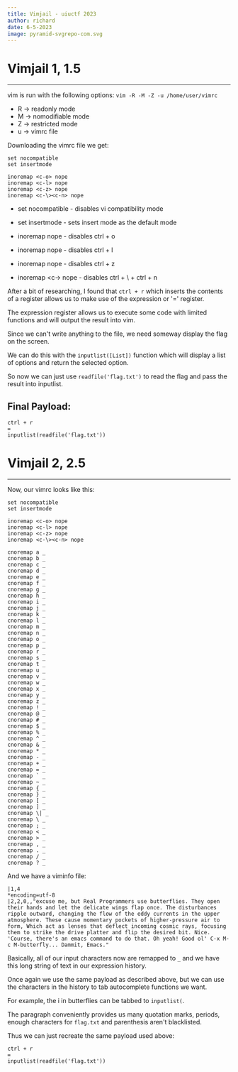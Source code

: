 ```yaml
---
title: Vimjail - uiuctf 2023
author: richard
date: 6-5-2023
image: pyramid-svgrepo-com.svg
---
```


# Vimjail 1, 1.5
 --- 

vim is run with the following options: 
`vim -R -M -Z -u /home/user/vimrc`
 - R -> readonly mode
 - M -> nomodifiable mode
 - Z -> restricted mode
 - u -> vimrc file

Downloading the vimrc file we get:
```vimrc
set nocompatible
set insertmode

inoremap <c-o> nope
inoremap <c-l> nope
inoremap <c-z> nope
inoremap <c-\><c-n> nope
```
 - set nocompatible - disables vi compatibility mode

 - set insertmode - sets insert mode as the default mode

 - inoremap <c-o> nope - disables ctrl + o

 - inoremap <c-l> nope - disables ctrl + l

 - inoremap <c-z> nope - disables ctrl + z

 - inoremap <c-\><c-n> nope - disables ctrl + \ + ctrl + n

After a bit of researching, I found that `ctrl + r` which inserts the contents of a register allows us to make use of the expression or '=' register.

The expression register allows us to execute some code with limited functions and will output the result into vim.

Since we can't write anything to the file, we need someway display the flag on the screen.

We can do this with the `inputlist([List])` function which will display a list of options and return the selected option.

So now we can just use `readfile('flag.txt')` to read the flag and pass the result into inputlist.

## Final Payload:
```
ctrl + r
=
inputlist(readfile('flag.txt'))
```

# Vimjail 2, 2.5
 --- 

Now, our vimrc looks like this:
```
set nocompatible
set insertmode

inoremap <c-o> nope
inoremap <c-l> nope
inoremap <c-z> nope
inoremap <c-\><c-n> nope

cnoremap a _
cnoremap b _
cnoremap c _
cnoremap d _
cnoremap e _
cnoremap f _
cnoremap g _
cnoremap h _
cnoremap i _
cnoremap j _
cnoremap k _
cnoremap l _
cnoremap m _
cnoremap n _
cnoremap o _
cnoremap p _
cnoremap r _
cnoremap s _
cnoremap t _
cnoremap u _
cnoremap v _
cnoremap w _
cnoremap x _
cnoremap y _
cnoremap z _
cnoremap ! _
cnoremap @ _
cnoremap # _
cnoremap $ _
cnoremap % _
cnoremap ^ _
cnoremap & _
cnoremap * _
cnoremap - _
cnoremap + _
cnoremap = _
cnoremap ` _
cnoremap ~ _
cnoremap { _
cnoremap } _
cnoremap [ _
cnoremap ] _
cnoremap \| _
cnoremap \ _
cnoremap ; _
cnoremap < _
cnoremap > _
cnoremap , _
cnoremap . _
cnoremap / _
cnoremap ? _
```

And we have a viminfo file:
```
|1,4
*encoding=utf-8
|2,2,0,,"excuse me, but Real Programmers use butterflies. They open their hands and let the delicate wings flap once. The disturbances ripple outward, changing the flow of the eddy currents in the upper atmosphere. These cause momentary pockets of higher-pressure air to form, Which act as lenses that deflect incoming cosmic rays, focusing them to strike the drive platter and flip the desired bit. Nice. 'Course, there's an emacs command to do that. Oh yeah! Good ol' C-x M-c M-butterfly... Dammit, Emacs."
```

Basically, all of our input characters now are remapped to `_` and we have this long string of text in our expression history.

Once again we use the same payload as described above, but we can use the characters in the history to tab autocomplete functions we want.

For example, the i in butterflies can be tabbed to `inputlist(`.

The paragraph conveniently provides us many quotation marks, periods, enough characters for `flag.txt` and parenthesis aren't blacklisted.

Thus we can just recreate the same payload used above:
```
ctrl + r
=
inputlist(readfile('flag.txt'))
```
